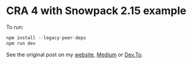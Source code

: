 # CRA 4 with Snowpack 2.15 example

To run:

```s
npm install --legacy-peer-deps
npm run dev
```

See the original post on my [website](https://blog.dennisokeeffe.com/blog/2020-07-19-cra-with-snowpack/), [Medium](https://levelup.gitconnected.com/o-1-reloading-with-create-react-app-and-snowpack-8ae2fd73b5f6) or [Dev.To](https://dev.to/okeeffed/o-1-reloading-with-create-react-app-1104).
